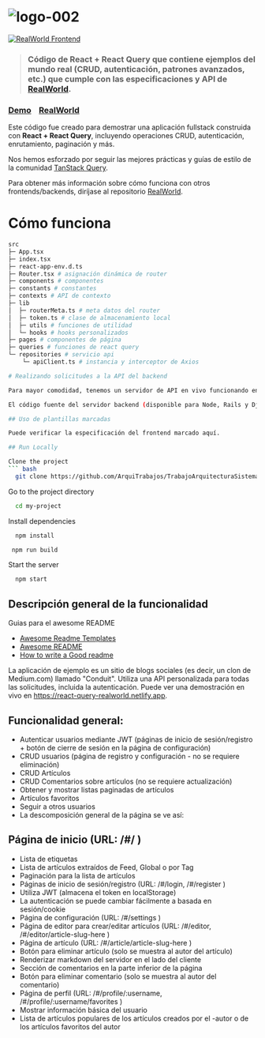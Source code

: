 # ![logo-002](https://user-images.githubusercontent.com/90181028/217143286-a023dd4b-f3a7-4218-8802-39a3bd2b15a8.png)

[![RealWorld Frontend](https://img.shields.io/badge/realworld-frontend-%23783578.svg)](http://realworld.io)

> ### Código de React + React Query que contiene ejemplos del mundo real (CRUD, autenticación, patrones avanzados, etc.) que cumple con las especificaciones y API de [RealWorld](https://github.com/gothinkster/realworld).

### [Demo](https://react-query-realworld.netlify.app)&nbsp;&nbsp;&nbsp;&nbsp;[RealWorld](https://github.com/gothinkster/realworld)

Este código fue creado para demostrar una aplicación fullstack construida con **React + React Query**, incluyendo operaciones CRUD, autenticación, enrutamiento, paginación y más.

Nos hemos esforzado por seguir las mejores prácticas y guías de estilo de la comunidad [TanStack Query](https://tanstack.com/query/latest/docs/react/overview).

Para obtener más información sobre cómo funciona con otros frontends/backends, diríjase al repositorio [RealWorld](https://github.com/gothinkster/realworld).

# Cómo funciona

```bash
src
├─ App.tsx
├─ index.tsx
├─ react-app-env.d.ts
├─ Router.tsx # asignación dinámica de router
├─ components # componentes
├─ constants # constantes
├─ contexts # API de contexto
├─ lib
│  ├─ routerMeta.ts # meta datos del router
│  ├─ token.ts # clase de almacenamiento local
│  ├─ utils # funciones de utilidad
│  └─ hooks # hooks personalizados
├─ pages # componentes de página
├─ queries # funciones de react query
└─ repositories # servicio api
    └─ apiClient.ts # instancia y interceptor de Axios

# Realizando solicitudes a la API del backend

Para mayor comodidad, tenemos un servidor de API en vivo funcionando en https://conduit.productionready.io/api para que la aplicación realice solicitudes. Puede ver la especificación de la API aquí, que contiene todas las rutas y respuestas para el servidor.

El código fuente del servidor backend (disponible para Node, Rails y Django) se puede encontrar en el repositorio principal de RealWorld.

## Uso de plantillas marcadas

Puede verificar la especificación del frontend marcado aquí.

## Run Locally

Clone the project
``` bash
  git clone https://github.com/ArquiTrabajos/TrabajoArquitecturaSistemas
```
Go to the project directory
``` bash
  cd my-project
```
Install dependencies
```bash
  npm install
```
```bash
 npm run build
```
Start the server

```bash
  npm start
```


## Descripción general de la funcionalidad
  Guias para el awesome README
 - [Awesome Readme Templates](https://awesomeopensource.com/project/elangosundar/awesome-README-templates)
 - [Awesome README](https://github.com/matiassingers/awesome-readme)
 - [How to write a Good readme](https://bulldogjob.com/news/449-how-to-write-a-good-readme-for-your-github-project)


La aplicación de ejemplo es un sitio de blogs sociales (es decir, un clon de Medium.com) llamado "Conduit". Utiliza una API personalizada para todas las solicitudes, incluida la autenticación. Puede ver una demostración en vivo en https://react-query-realworld.netlify.app.

## Funcionalidad general:

- Autenticar usuarios mediante JWT (páginas de inicio de sesión/registro + botón de cierre de sesión en la página de configuración)
- CRUD usuarios (página de registro y configuración - no se requiere eliminación)
- CRUD Artículos
- CRUD Comentarios sobre artículos (no se requiere actualización)
- Obtener y mostrar listas paginadas de artículos
- Artículos favoritos
- Seguir a otros usuarios
- La descomposición general de la página se ve así:

## Página de inicio (URL: /#/ )
- Lista de etiquetas
- Lista de artículos extraídos de Feed, Global o por Tag
- Paginación para la lista de artículos
- Páginas de inicio de sesión/registro (URL: /#/login, /#/register )
- Utiliza JWT (almacena el token en localStorage)
- La autenticación se puede cambiar fácilmente a basada en sesión/cookie
- Página de configuración (URL: /#/settings )
- Página de editor para crear/editar artículos (URL: /#/editor, /#/editor/article-slug-here )
- Página de artículo (URL: /#/article/article-slug-here )
- Botón para eliminar artículo (solo se muestra al autor del artículo)
- Renderizar markdown del servidor en el lado del cliente
- Sección de comentarios en la parte inferior de la página
- Botón para eliminar comentario (solo se muestra al autor del comentario)
- Página de perfil (URL: /#/profile/:username, /#/profile/:username/favorites )
- Mostrar información básica del usuario
- Lista de artículos populares de los artículos creados por el -autor o de los artículos favoritos del autor


